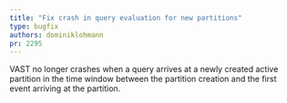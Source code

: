 ```yaml
---
title: "Fix crash in query evaluation for new partitions"
type: bugfix
authors: dominiklohmann
pr: 2295
---
```


VAST no longer crashes when a query arrives at a newly created active partition
in the time window between the partition creation and the first event arriving
at the partition.

